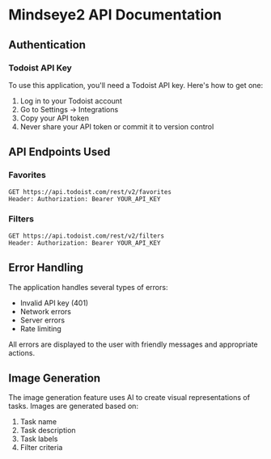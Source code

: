 # Mindseye2 API Documentation

## Authentication

### Todoist API Key
To use this application, you'll need a Todoist API key. Here's how to get one:

1. Log in to your Todoist account
2. Go to Settings → Integrations
3. Copy your API token
4. Never share your API token or commit it to version control

## API Endpoints Used

### Favorites
```
GET https://api.todoist.com/rest/v2/favorites
Header: Authorization: Bearer YOUR_API_KEY
```

### Filters
```
GET https://api.todoist.com/rest/v2/filters
Header: Authorization: Bearer YOUR_API_KEY
```

## Error Handling

The application handles several types of errors:

- Invalid API key (401)
- Network errors
- Server errors
- Rate limiting

All errors are displayed to the user with friendly messages and appropriate actions.

## Image Generation

The image generation feature uses AI to create visual representations of tasks. Images are generated based on:

1. Task name
2. Task description
3. Task labels
4. Filter criteria